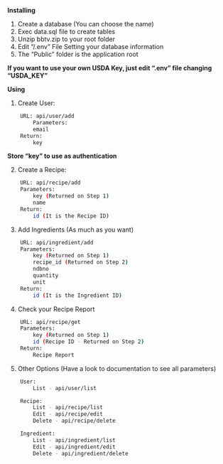 **Installing**

1. Create a database (You can choose the name)
2. Exec data.sql file to create tables
3. Unzip bbtv.zip to your root folder
4. Edit “/.env” File Setting your database information
5. The “Public” folder is the application root

**If you want to use your own USDA Key, just edit “.env” file changing “USDA_KEY”**

**Using**

1. Create User:
```bash
    URL: api/user/add
        Parameters:
        email
    Return:
        key
```

__Store “key” to use as authentication__

2. Create a Recipe:
```bash
    URL: api/recipe/add
	Parameters:
		key (Returned on Step 1)
		name
	Return:
		id (It is the Recipe ID)
```

3. Add Ingredients (As much as you want)
```bash
    URL: api/ingredient/add
    Parameters:
		key (Returned on Step 1)
		recipe_id (Returned on Step 2)
        ndbno
        quantity
        unit
	Return:
		id (It is the Ingredient ID)
```

4. Check your Recipe Report
```bash
    URL: api/recipe/get
    Parameters:
		key (Returned on Step 1)
		id (Recipe ID - Returned on Step 2)
	Return:
		Recipe Report
```

5. Other Options (Have a look to documentation to see all parameters)
```bash
    User:
        List - api/user/list

    Recipe:
		List - api/recipe/list
		Edit - api/recipe/edit
		Delete - api/recipe/delete

	Ingredient:
		List - api/ingredient/list
		Edit - api/ingredient/edit
		Delete - api/ingredient/delete
```